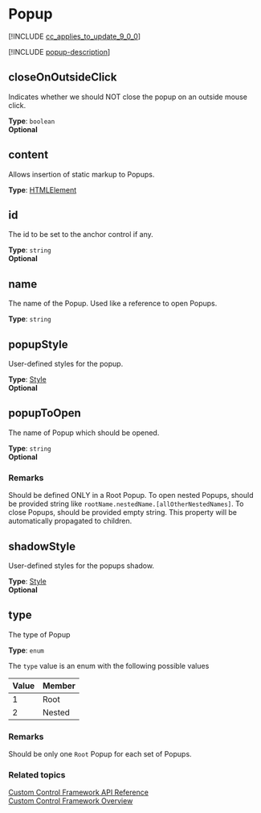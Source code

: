# Popup

<!-- IPopupProps  -->

[!INCLUDE [cc_applies_to_update_9_0_0](../../../includes/cc_applies_to_update_9_0_0.md)]

[!INCLUDE [popup-description](includes/popup-description.md)]



## closeOnOutsideClick

Indicates whether we should NOT close the popup on an outside mouse click.

**Type**: `boolean`<br />
**Optional**

## content

Allows insertion of static markup to Popups.

**Type**: [HTMLElement](https://developer.mozilla.org/docs/Web/API/HTMLElement)

## id

The id to be set to the anchor control if any.

**Type**: `string`<br />
**Optional**

## name

The name of the Popup. Used like a reference to open Popups.

**Type**: `string`

## popupStyle

User-defined styles for the popup.

**Type**: [Style](style.md)<br />
**Optional**

## popupToOpen

The name of Popup which should be opened.

**Type**: `string`<br />
**Optional**

### Remarks
Should be defined ONLY in a Root Popup. To open nested Popups, should be provided string like `rootName.nestedName.[allOtherNestedNames]`. To close Popups, should be provided empty string. This property will be automatically propagated to children.

## shadowStyle

User-defined styles for the popups shadow.

**Type**: [Style](style.md)<br />
**Optional**

## type
<!-- PopupType -->
The type of Popup

**Type**: `enum`

The `type` value is an enum with the following possible values

|Value|Member|
|--|--|
|1|Root|
|2|Nested|

### Remarks
Should be only one `Root` Popup for each set of Popups.

### Related topics

[Custom Control Framework API Reference](index.md)<br />
[Custom Control Framework Overview](../custom-control-framework-overview.md)